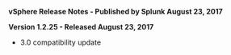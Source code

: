 **vSphere Release Notes - Published by Splunk August 23, 2017**


**Version 1.2.25 - Released August 23, 2017**

* 3.0 compatibility update
